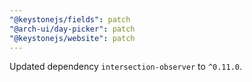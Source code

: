 ```yaml
---
"@keystonejs/fields": patch
"@arch-ui/day-picker": patch
"@keystonejs/website": patch
---
```


Updated dependency `intersection-observer` to `^0.11.0`.
